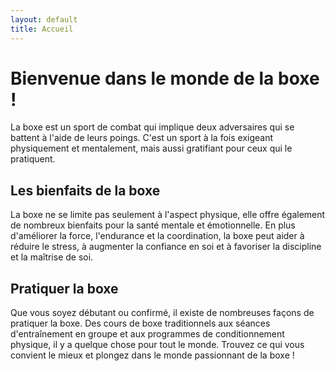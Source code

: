 ```yaml
---
layout: default
title: Accueil
---
```


# Bienvenue dans le monde de la boxe !

La boxe est un sport de combat qui implique deux adversaires qui se battent à l'aide de leurs poings. C'est un sport à la fois exigeant physiquement et mentalement, mais aussi gratifiant pour ceux qui le pratiquent.

## Les bienfaits de la boxe

La boxe ne se limite pas seulement à l'aspect physique, elle offre également de nombreux bienfaits pour la santé mentale et émotionnelle. En plus d'améliorer la force, l'endurance et la coordination, la boxe peut aider à réduire le stress, à augmenter la confiance en soi et à favoriser la discipline et la maîtrise de soi.

## Pratiquer la boxe

Que vous soyez débutant ou confirmé, il existe de nombreuses façons de pratiquer la boxe. Des cours de boxe traditionnels aux séances d'entraînement en groupe et aux programmes de conditionnement physique, il y a quelque chose pour tout le monde. Trouvez ce qui vous convient le mieux et plongez dans le monde passionnant de la boxe !
